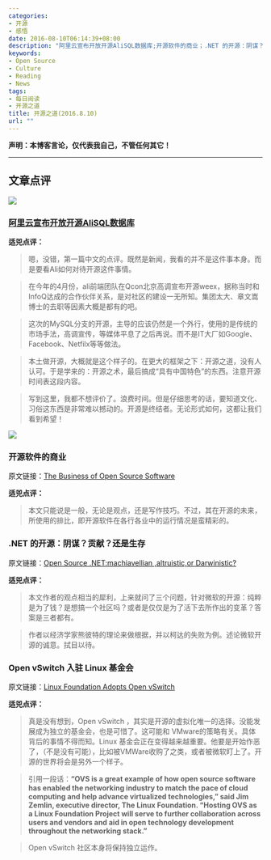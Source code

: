 ```yaml
---
categories:
- 开源
- 感悟
date: 2016-08-10T06:14:39+08:00
description: "阿里云宣布开放开源AliSQL数据库;开源软件的商业；.NET 的开源：阴谋？贡献？还是生存？Open vSwitch 入驻 Linux 基金会"
keywords:
- Open Source
- Culture
- Reading
- News
tags:
- 每日阅读
- 开源之道
title: 开源之道(2016.8.10)
url: ""
---
```


**声明：本博客言论，仅代表我自己，不管任何其它！**

---

## 文章点评

![](http://static.cnbetacdn.com/thumb/article/2016/0809/f4caf94d24fd330.png_600x600.png)

### [阿里云宣布开放开源AliSQL数据库](http://www.cnbeta.com/articles/527949.htm)

**适兕点评：**

> 嗯，没错，第一篇中文的点评。既然是新闻，我看的并不是这件事本身。而是要看Ali如何对待开源这件事情。

> 在今年的4月份，ali前端团队在Qcon北京高调宣布开源weex，据称当时和InfoQ达成的合作伙伴关系，是对社区的建设一无所知。集团太大、章文嵩博士的去职等因素大概是都有的吧。

> 这次的MySQL分支的开源，主导的应该仍然是一个外行，使用的是传统的市场手法，高调宣传，等媒体平息了之后再说。而不是IT大厂如Google、Facebook、Netfilx等等做法。

> 本土做开源，大概就是这个样子的。在更大的框架之下：开源之道，没有人认可。于是学来的：开源之术，最后搞成“具有中国特色”的东西。注意开源时间表这段内容。

> 写到这里，我都不想评价了。浪费时间。但是仔细思考的话，要知道文化、习俗这东西是非常难以撼动的。开源是终结者。无论形式如何，这都让我们看到希望！

![](https://cdn-images-1.medium.com/max/800/1*IP0pZuFq3pQ7KTUV0Nz7fQ.jpeg)

### 开源软件的商业

原文链接：[The Business of  Open Source Software](http://productivity-tools.cioreview.com/cxoinsight/the-business-of-open-source-software-nid-18119-cid-115.html)

**适兕点评：**

> 本文只能说是一般，无论是观点，还是写作技巧。不过，其在开源的未来，所使用的排比，即开源软件在各行各业中的运行情况是蛮精彩的。

### .NET 的开源：阴谋？贡献？还是生存

原文链接：[Open Source .NET:machiavellian ,altruistic,or Darwinistic?](http://microsoft.cioreview.com/cxoinsight/open-source-net-machiavellian-altruistic-or-darwinistic-nid-18108-cid-50.html)

**适兕点评：**

> 本文作者的观点相当的犀利，上来就问了三个问题，针对微软的开源：纯粹是为了钱？是想搞一个社区吗？或者是仅仅是为了活下去所作出的变革？答案是三者都有。

> 作者以经济学家熊彼特的理论来做根据，并以柯达的失败为例。述论微软开源的诚意。拭目以待。


### Open vSwitch 入驻 Linux 基金会

原文链接：[Linux Foundation Adopts Open vSwitch](http://www.lightreading.com/carrier-sdn/sdn-technology/linux-foundation-adopts-open-vswitch/d/d-id/725308)

**适兕点评：**

> 真是没有想到，Open vSwitch ，其实是开源的虚拟化唯一的选择。没能发展成为独立的基金会，也是可惜了。这可能和 VMware的策略有关。具体背后的事情不得而知。Linux 基金会正在变得越来越重要。他要是开始作恶了，（不是没有可能），比如被VMWare收购了之类，或者被微软盯上了。开源的世界将会是另外一个样子。

> 引用一段话：**“OVS is a great example of how open source software has enabled the networking industry to match the pace of cloud computing and help advance virtualized technologies,” said Jim Zemlin, executive director, The Linux Foundation. “Hosting OVS as a Linux Foundation Project will serve to further collaboration across users and vendors and aid in open technology development throughout the networking stack.”**

> Open vSwitch 社区本身将保持独立运作。

